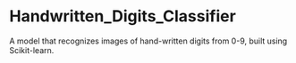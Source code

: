 # Handwritten_Digits_Classifier
A model that recognizes images of hand-written digits from 0-9, built using Scikit-learn.
